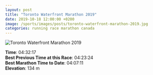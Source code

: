 ```yaml
---
layout: post
title: "Toronto Waterfront Marathon 2019"
date: 2019-10-18 12:00:00 +0200
image: /sports/images/posts/toronto-waterfront-marathon-2019.jpg
categories: running race marathon canada
---
```


![Toronto Waterfront Marathon 2019](/sports/images/posts/toronto-waterfront-marathon-2019.jpg)

<!-- more -->

**Time**: 04:32:17\
**Best Previous Time at this Race**: 04:23:24\
**Best Marathon Time to Date**: 04:07:11\
**Elevation**: 134 m